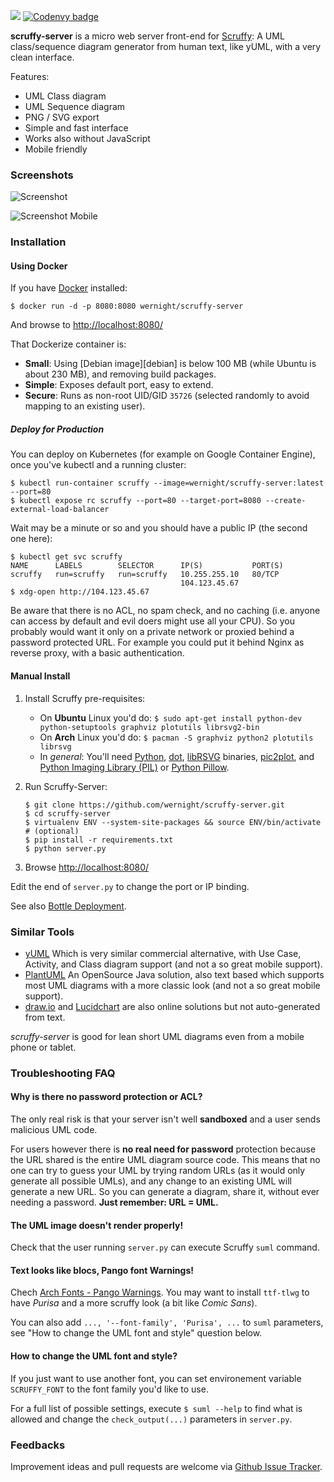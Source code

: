 [![](https://images.microbadger.com/badges/image/wernight/scruffy-server.svg)](http://microbadger.com/images/wernight/scruffy-server "Get your own image badge on microbadger.com") [![Codenvy badge](http://beta.codenvy.com/factory/resources/codenvy-contribute.svg)](http://beta.codenvy.com/f?url=https://github.com/wernight/scruffy-server 'Start development server on Codenvy')

**scruffy-server** is a micro web server front-end for [Scruffy](https://github.com/aivarsk/scruffy): A UML class/sequence diagram generator from human text, like yUML, with a very clean interface.

Features:

 * UML Class diagram
 * UML Sequence diagram
 * PNG / SVG export
 * Simple and fast interface
 * Works also without JavaScript
 * Mobile friendly


### Screenshots

![Screenshot](https://github.com/wernight/scruffy-server/raw/master/screenshot.png)

![Screenshot Mobile](https://github.com/wernight/scruffy-server/raw/master/screenshot-mobile.png)


### Installation


#### Using Docker

If you have [Docker](https://www.docker.com/) installed:

    $ docker run -d -p 8080:8080 wernight/scruffy-server

And browse to [http://localhost:8080/](http://localhost:8080/)

That Dockerize container is:

  * **Small**: Using [Debian image][debian] is below 100 MB (while Ubuntu is about 230 MB), and removing build packages.
  * **Simple**: Exposes default port, easy to extend.
  * **Secure**: Runs as non-root UID/GID `35726` (selected randomly to avoid mapping to an existing user).


##### Deploy for Production

You can deploy on Kubernetes (for example on Google Container Engine), once you've kubectl and a running cluster:

    $ kubectl run-container scruffy --image=wernight/scruffy-server:latest --port=80
    $ kubectl expose rc scruffy --port=80 --target-port=8080 --create-external-load-balancer

Wait may be a minute or so and you should have a public IP (the second one here):

    $ kubectl get svc scruffy
    NAME      LABELS        SELECTOR      IP(S)           PORT(S)
    scruffy   run=scruffy   run=scruffy   10.255.255.10   80/TCP
                                          104.123.45.67
    $ xdg-open http://104.123.45.67

Be aware that there is no ACL, no spam check, and no caching (i.e. anyone can access by default and evil doers might use all your CPU). So you probably would want it only on a private network or proxied behind a password protected URL. For example you could put it behind Nginx as reverse proxy, with a basic authentication.


#### Manual Install

 1. Install Scruffy pre-requisites:
      * On **Ubuntu** Linux you'd do:
        `$ sudo apt-get install python-dev python-setuptools graphviz plotutils librsvg2-bin`
      * On **Arch** Linux you'd do:
        `$ pacman -S graphviz python2 plotutils librsvg`
      * In *general*: You'll need [Python](http://www.python.org/), [dot](http://www.graphviz.org/), [libRSVG](https://wiki.gnome.org/Projects/LibRsvg) binaries, [pic2plot](http://www.gnu.org/software/plotutils/), and [Python Imaging Library (PIL)](http://www.pythonware.com/products/pil/) or [Python Pillow](http://pillow.readthedocs.org/).
 2. Run Scruffy-Server:

        $ git clone https://github.com/wernight/scruffy-server.git
        $ cd scruffy-server
        $ virtualenv ENV --system-site-packages && source ENV/bin/activate    # (optional)
        $ pip install -r requirements.txt
        $ python server.py

 3. Browse [http://localhost:8080/](http://localhost:8080/)

Edit the end of `server.py` to change the port or IP binding.

See also [Bottle Deployment](http://bottlepy.org/docs/dev/tutorial.html#deployment).


### Similar Tools

  * [yUML](http://yuml.me) Which is very similar commercial alternative, with Use Case, Activity, and Class diagram support (and not a so great mobile support).
  * [PlantUML](http://plantuml.sourceforge.net/) An OpenSource Java solution, also text based which supports most UML diagrams with a more classic look (and not a so great mobile support).
  * [draw.io](https://www.draw.io/) and [Lucidchart](https://www.lucidchart.com/) are also online solutions but not auto-generated from text.

*scruffy-server* is good for lean short UML diagrams even from a mobile phone or tablet.


### Troubleshooting FAQ

#### Why is there no password protection or ACL?

The only real risk is that your server isn't well **sandboxed** and a user sends malicious UML code.

For users however there is **no real need for password** protection because the URL shared is the entire UML diagram source code.
This means that no one can try to guess your UML by trying random URLs (as it would only generate all possible UMLs),
and any change to an existing UML will generate a new URL. So you can generate a diagram, share it, without
ever needing a password. **Just remember: URL = UML.**


#### The UML image doesn't render properly!

Check that the user running `server.py` can execute Scruffy `suml` command.


#### Text looks like blocs, Pango font Warnings!

Chech [Arch Fonts - Pango Warnings](https://wiki.archlinux.org/index.php/fonts#Pango_Warnings). You may want to install `ttf-tlwg` to have *Purisa*
and a more scruffy look (a bit like *Comic Sans*).

You can also add `..., '--font-family', 'Purisa', ...` to `suml` parameters, see "How to change the UML font and style" question below.


#### How to change the UML font and style?

If you just want to use another font, you can set environement variable `SCRUFFY_FONT` to the font family you'd like to use.

For a full list of possible settings, execute `$ suml --help` to find what is allowed and change the `check_output(...)` parameters in `server.py`.


### Feedbacks

Improvement ideas and pull requests are welcome via
[Github Issue Tracker](https://github.com/wernight/scruffy-server/issues).
